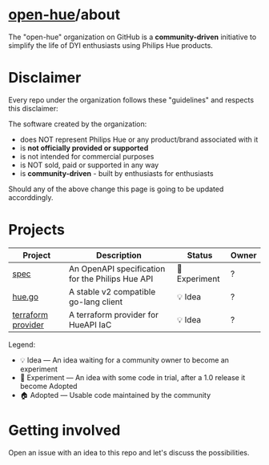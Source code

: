 # [open-hue](https://github.com/open-hue)/about

The "open-hue" organization on GitHub is a **community-driven** initiative to simplify the life of DYI enthusiasts using Philips Hue products.

# Disclaimer

Every repo under the organization follows these "guidelines" and respects this disclaimer:

The software created by the organization:

* does NOT represent Philips Hue or any product/brand associated with it
* is **not officially provided or supported**
* is not intended for commercial purposes
* is NOT sold, paid or supported in any way
* is **community-driven** - built by enthusiasts for enthusiasts

Should any of the above change this page is going to be updated accorddingly.

# Projects

| Project                  | Description                                      | Status       | Owner |
|--------------------------|--------------------------------------------------|--------------|-------|
| [spec][spec]             | An OpenAPI specification for the Philips Hue API | 🧪 Experiment | ?     |
| [hue.go][go]             | A stable v2 compatible go-lang client            | 💡  Idea      | ?     |
| [terraform provider][tf] | A terraform provider for HueAPI IaC              | 💡  Idea      | ?     |

Legend:

* 💡 Idea — An idea waiting for a community owner to become an experiment
* 🧪 Experiment — An idea with some code in trial, after a 1.0 release it become Adopted
* 🏠 Adopted — Usable code maintained by the community

# Getting involved

Open an issue with an idea to this repo and let's discuss the possibilities.

[spec]: http://github.com/open-hue/spec
[go]: http://github.com/open-hue/hue.go
[tf]: http://github.com/open-hue/terraform-provider-hue

